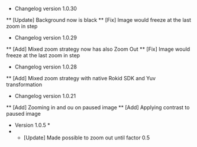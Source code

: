 * Changelog version 1.0.30

** [Update] Background now is black
** [Fix] Image would freeze at the last zoom in step

* Changelog version 1.0.29

** [Add] Mixed zoom strategy now has also Zoom Out
** [Fix] Image would freeze at the last zoom in step

* Changelog version 1.0.28

** [Add] Mixed zoom strategy with native Rokid SDK and Yuv transformation

* Changelog version 1.0.21

** [Add] Zooming in and ou on paused image
** [Add] Applying contrast to paused image


* Version 1.0.5  *
* * \[Update\] Made possible to zoom out until factor 0.5
